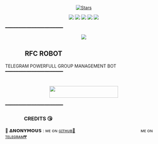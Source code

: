<p align="center">
    <a href="https://github.com/Innocentarmy1/RFC/stargazers"><img src="https://img.shields.io/github/stars/INNOCENTARMY1/RFC?label=Stars&style=flat-square&logo=github&color=F10070" alt="Stars" /></a>
</p>
<p align="center">
    <a href="https://github.com/Innocentarmy1/RFC"> <img src="https://img.shields.io/github/repo-size/INNOCENTARMY1/RFC?color=orange&logo=github&logoColor=green&style=for-the-badge" /></a>
    <a href="https://github.com/INNOCENTARMY1/RFC/commits/prince"> <img src="https://img.shields.io/github/last-commit/INNOCENTARMY1/RFC?color=blue&logo=github&logoColor=green&style=for-the-badge" /></a>
    <a href="https://github.com/INNOCENTARMY1/RFC/issues"> <img src="https://img.shields.io/github/issues/INNOCENTARMY1/RFC?color=blueviolet&logo=github&logoColor=green&style=for-the-badge" /></a>
    <a href="https://github.com/INNOCENTARMY1/RFC/network/members"> <img src="https://img.shields.io/github/forks/INNOCENTARMY1/RFC?color=red&logo=github&logoColor=green&style=for-the-badge" /></a>  
    <a href="https://pypi.org/project/Telethon/"> <img src="https://img.shields.io/pypi/v/telethon?color=yellow&label=telethon&logo=python&logoColor=green&style=for-the-badge" /></a>
</p>
━━━━━━━━━━━━━━━━━━━━━━
<p align="center">
  <img src="https://te.legra.ph/file/a9f41cbf767c430ed4d3d.jpg">
</p>

## ㅤㅤㅤ RFC ROBOT
TELEGRAM POWERFULL GROUP MANAGEMENT BOT
━━━━━━━━━━━━━━━━━━━━━━
#
<p align="center"><a href="https://heroku.com/deploy?template=https://github.com/AnonymousBoy1025/FallenRobot"> <img src="https://img.shields.io/badge/Deploy%20To%20Heroku-black?style=for-the-badge&logo=heroku" width="220" height="38.45"/></a></p>
 ━━━━━━━━━━━━━━━━━━━━━━

### ㅤㅤㅤㅤCREDITS 😘

🖤 𝝙𝗡𝗢𝗡𝗬𝗠𝗢𝗨𝗦 : ᴍᴇ ᴏɴ [ɢɪᴛʜᴜʙ💞](https://github.com/Innocentarmy1)ㅤㅤㅤㅤㅤㅤㅤㅤㅤㅤㅤㅤㅤㅤㅤㅤ ᴍᴇ ᴏɴ [ᴛᴇʟᴇɢʀᴀᴍ💔](https://telegram.me/anonymous_was_bot)
